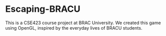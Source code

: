 # Escaping-BRACU
This is a CSE423 course project at BRAC University. We created this game using OpenGL, inspired by the everyday lives of BRACU students.
